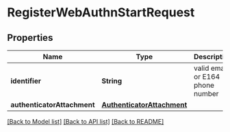 # RegisterWebAuthnStartRequest

## Properties
Name | Type | Description | Notes
------------ | ------------- | ------------- | -------------
**identifier** | **String** | valid email or E164 phone number | 
**authenticatorAttachment** | [**AuthenticatorAttachment**](AuthenticatorAttachment.md) |  | [optional] 

[[Back to Model list]](../README.md#documentation-for-models) [[Back to API list]](../README.md#documentation-for-api-endpoints) [[Back to README]](../README.md)


